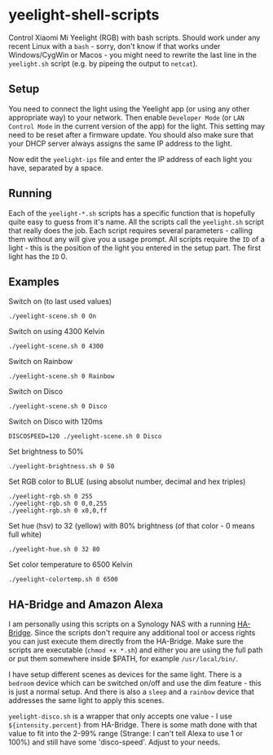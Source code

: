 # yeelight-shell-scripts
Control Xiaomi Mi Yeelight (RGB) with bash scripts. Should work under any recent Linux with a `bash` - sorry, don't know if that works under Windows/CygWin or Macos - you might need to rewrite the last line in the `yeelight.sh` script (e.g. by pipeing the output to `netcat`).

## Setup
You need to connect the light using the Yeelight app (or using any other appropriate way) to your network. Then enable `Developer Mode` (or `LAN Control Mode` in the current version of the app) for the light. This setting may need to be reset after a firmware update. You should also make sure that your DHCP server always assigns the same IP address to the light.

Now edit the `yeelight-ips` file and enter the IP address of each light you have, separated by a space.

## Running
Each of the `yeelight-*.sh` scripts has a specific function that is hopefully quite easy to guess from it's name. All the scripts call the `yeelight.sh` script that really does the job. Each script requires several parameters - calling them without any will give you a usage prompt. All scripts require the `ID` of a light - this is the position of the light you entered in the setup part. The first light has the `ID` 0.

## Examples
Switch on (to last used values)
```ShellSession
./yeelight-scene.sh 0 On
```

Switch on using 4300 Kelvin
```ShellSession
./yeelight-scene.sh 0 4300
```

Switch on Rainbow
```ShellSession
./yeelight-scene.sh 0 Rainbow
```

Switch on Disco
```ShellSession
./yeelight-scene.sh 0 Disco
```

Switch on Disco with 120ms
```ShellSession
DISCOSPEED=120 ./yeelight-scene.sh 0 Disco
```

Set brightness to 50%
```ShellSession
./yeelight-brightness.sh 0 50
```

Set RGB color to BLUE (using absolut number, decimal and hex triples)
```ShellSession
./yeelight-rgb.sh 0 255
./yeelight-rgb.sh 0 0,0,255
./yeelight-rgb.sh 0 x0,0,ff
```

Set hue (hsv) to 32 (yellow) with 80% brightness (of that color - 0 means full white)
```ShellSession
./yeelight-hue.sh 0 32 80
```

Set color temperature to 6500 Kelvin
```ShellSession
./yeelight-colortemp.sh 0 6500
```

## HA-Bridge and Amazon Alexa
I am personally using this scripts on a Synology NAS with a running [HA-Bridge](https://github.com/bwssytems/ha-bridge/).
Since the scripts don't require any additional tool or access rights you can just execute them directly from the HA-Bridge.
Make sure the scripts are executable (`chmod +x *.sh`) and either you are using the full path or put them somewhere inside $PATH, for example `/usr/local/bin/`.

I have setup different scenes as devices for the same light. There is a `bedroom` device which can be switched on/off and use the dim feature - this is just a normal setup. And there is also a `sleep` and a `rainbow` device that addresses the same light to apply this scenes.

`yeelight-disco.sh` is a wrapper that only accepts one value - I use `${intensity.percent}` from HA-Bridge. There is some math done with that value to fit into the 2-99% range (Strange: I can't tell Alexa to use 1 or 100%) and still have some 'disco-speed'. Adjust to your needs.
